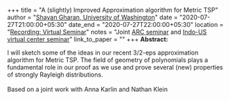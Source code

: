 +++
title = "A (slightly) Improved Approximation algorithm for Metric TSP"
author = "<a href="https://homes.cs.washington.edu/~shayan/" target="_blank">Shayan Gharan, University of Washington</a>"
date = "2020-07-27T21:00:00+05:30"
date_end = "2020-07-27T22:00:00+05:30"
location = "<a href="https://bluejeans.com/s/Thd_xiCqwr3/" target="_blank">Recording: Virtual Seminar</a>"
notes = "Joint <a href = "http://www.arc.gatech.edu/" target = "_blank">ARC seminar</a> and <a href='https://polyalg.csa.iisc.ac.in/'>Indo-US virtual center seminar</a>"
link_to_paper = ""
+++
<b>Abstract:</b>

I will sketch some of the ideas in our recent 3/2-eps approximation algorithm for Metric TSP. The field of geometry of polynomials plays a fundamental role in our proof as we use and prove several (new) properties of strongly Rayleigh distributions.
<br><br>
Based on a joint work with Anna Karlin and Nathan Klein